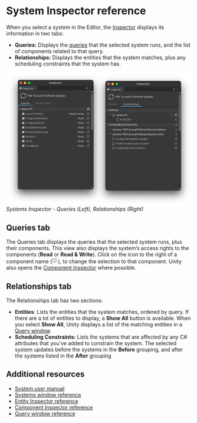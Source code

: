 # System Inspector reference

When you select a system in the Editor, the [Inspector](https://docs.unity3d.com/Manual/UsingTheInspector.html) displays its information in two tabs:

* **Queries:** Displays the [queries](systems-entityquery.md) that the selected system runs, and the list of components related to that query.
* **Relationships:** Displays the entities that the system matches, plus any scheduling constraints that the system has. 

![](images/editor-system-inspectors.png)<br/>_Systems Inspector - Queries (Left), Relationships (Right)_

## Queries tab

The Queries tab displays the queries that the selected system runs, plus their components. This view also displays the system’s access rights to the components (**Read** or **Read & Write**). Click on the icon to the right of a component name (![](images/editor-go-to.png)), to change the selection to that component. Unity also opens the [Component Inspector](editor-component-inspector.md) where possible.

## Relationships tab

The Relationships tab has two sections:

* **Entities**: Lists the entities that the system matches, ordered by query. If there are a lot of entities to display, a **Show All** button is available. When you select **Show All**, Unity displays a list of the matching entities in a [Query window](editor-query-window.md).
* **Scheduling Constraints:** Lists the systems that are affected by any C# attributes that you’ve added to constrain the system. The selected system updates before the systems in the **Before** grouping, and after the systems listed in the **After** grouping

## Additional resources

* [System user manual](concepts-systems.md)
* [Systems window reference](editor-systems-window.md)
* [Entity Inspector reference](editor-entity-inspector.md)
* [Component Inspector reference](editor-component-inspector.md)
* [Query window reference](editor-query-window.md)
